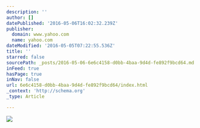 ```yaml
---
description: ''
author: []
datePublished: '2016-05-06T16:02:32.239Z'
publisher:
  domain: www.yahoo.com
  name: yahoo.com
dateModified: '2016-05-05T07:22:55.536Z'
title: ''
starred: false
sourcePath: _posts/2016-05-06-6e6c4158-d0bb-4baa-9d4d-fe892f9bcd64.md
inFeed: true
hasPage: true
inNav: false
url: 6e6c4158-d0bb-4baa-9d4d-fe892f9bcd64/index.html
_context: 'http://schema.org'
_type: Article

---
```

![](https://www.yahoo.com/sy/uu/api/res/1.2/_NfqwDkOhzp2qiqNnDaj.g--/Zmk9c3RyaW07aD0zODA7cHlvZmY9MDtxPTgwO3c9MzgwO3NtPTE7YXBwaWQ9eXRhY2h5b24-/http://media.zenfs.com/en-US/video/video.abcnewsplus.com/d8c4e1d213676b360f99e83405e770f4.cf.webp)